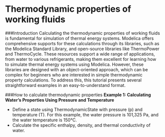 # Thermodynamic properties of working fluids 
###Introduction
Calculating the thermodynamic properties of working fluids is fundamental for simulation of thermal energy systems. Modelica offers comprehensive supports for these calculations through its libraries, such as the Modelica Standard Library, and open-source libraries like ThermoPower and ThermoCycle. These resources support a wide range of applications, from water to various refrigerants, making them excellent for learning how to simulate thermal energy systems using Modelica.
However, these libraries are designed with an object-oriented approach, which can be complex for beginners who are interested in simple thermodynamic property calculations. To address this, this tutorial presents several straightforward examples in an easy-to-understand format.

###How to calculate thermodynamic properties
**Example 1: Calculating Water’s Properties Using Pressure and Temperature**
- Define a state using ThermodynamicState with pressure (p) and temperature (T). For this example, the water pressure is 101,325 Pa, and the water temperature is 150°C.
- Calculate the specific enthalpy, density, and thermal conductivity of water.
